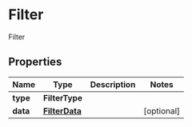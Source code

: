 

# Filter

Filter

## Properties

Name | Type | Description | Notes
------------ | ------------- | ------------- | -------------
**type** | **FilterType** |  | 
**data** | [**FilterData**](FilterData.md) |  |  [optional]



